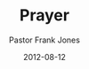 ---
lunr: "true"
title: "Prayer"
author: "Pastor Frank Jones"
postDate: "08-12-2012"
date: 2012-08-12
category: "sermons"
slug: "2012/08/08122012_FFC"
icon: microphone
audioLink: "08122012_FFC"
tags: [prayer]
mp3: "08122012_FFC/08122012.mp3"
ogg: "08122012_FFC/08122012.ogg"
linkurl: "https://archive.org/download/08122012_FFC/08122012_FFC_files.xml"
ipath: "https://archive.org/download/08122012_FFC/08122012.mp3"
layout: sermon.html
---